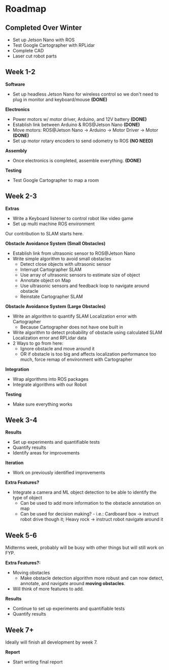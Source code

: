 # Roadmap

## Completed Over Winter

- Set up Jetson Nano with ROS
- Test Google Cartographer with RPLidar
- Complete CAD
- Laser cut robot parts

## Week 1-2

**Software**
- Set up headless Jetson Nano for wireless control so we don't need to plug in monitor and keyboard/mouse **(DONE)**

**Electronics**
- Power motors w/ motor driver, Arduino, and 12V battery **(DONE)**
- Establish link between Arduino & ROS@Jetson Nano **(DONE)**
- Move motors: ROS@Jetson Nano -> Arduino -> Motor Driver -> Motor **(DONE)**
- Set up motor rotary encoders to send odometry to ROS **(NO NEED)**

**Assembly**
  - Once electronics is completed, assemble everything. **(DONE)**

**Testing**
  - Test Google Cartographer to map a room 

## Week 2-3

**Extras**
- Write a Keyboard listener to control robot like video game
- Set up multi machine ROS environment 

Our contribution to SLAM starts here.

**Obstacle Avoidance System (Small Obstacles)**
- Establish link from ultrasonic sensor to ROS@Jetson Nano
- Write simple algorithm to avoid small obstacles
  - Detect close objects with ultrasonic sensor
  - Interrupt Cartographer SLAM
  - Use array of ultrasonic sensors to estimate size of object
  - Annotate object on Map
  - Use ultrasonic sensors and feedback loop to navigate around obstacle
  - Reinstate Cartographer SLAM

**Obstacle Avoidance System (Large Obstacles)**
- Write an algorithm to quantify SLAM Localization error with Cartographer
  - Because Cartographer does not have one built in
- Write algorithm to detect probability of obstacle using calculated SLAM Localization error and RPLidar data
- 2 Ways to go from here:
  - Ignore obstacle and move around it
  - OR if obstacle is too big and affects localization performance too much, force remap of environment with Cartographer

**Integration**
- Wrap algorithms into ROS packages
- Integrate algorithms with our Robot

**Testing**
- Make sure everything works

## Week 3-4 
**Results**
- Set up experiments and quantifiable tests
- Quantify results
- Identify areas for improvements

**Iteration**
- Work on previously identified improvements

**Extra Features?**
- Integrate a camera and ML object detection to be able to identify the type of object
  - Can be used to add more information to the obstacle annotation on map
  - Can be used for decision making? - i.e.: Cardboard box -> instruct robot drive though it; Heavy rock -> instruct robot navigate around it

## Week 5-6

Midterms week, probably will be busy with other things but will still work on FYP.

**Extra Features?:**
- Moving obstacles
  - Make obstacle detection algorithm more robust and can now detect, annotate, and navigate around **moving obstacles**.
- Will think of more features to add.

**Results**
- Continue to set up experiments and quantifiable tests
- Quantify results

## Week 7+

Ideally will finish all development by week 7.

**Report**
- Start writing final report